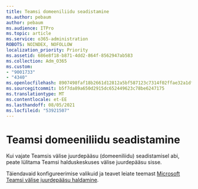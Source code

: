 ```yaml
---
title: Teamsi domeeniliidu seadistamine
ms.author: pebaum
author: pebaum
ms.audience: ITPro
ms.topic: article
ms.service: o365-administration
ROBOTS: NOINDEX, NOFOLLOW
localization_priority: Priority
ms.assetid: 686e8f18-b871-4dd2-864f-8562947ab583
ms.collection: Adm_O365
ms.custom:
- "9001733"
- "4340"
ms.openlocfilehash: 8907498faf18b2661d12812a5bf587123c7314f02ffae32a1df9d073e6767401
ms.sourcegitcommit: b5f7da89a650d2915dc652449623c78be6247175
ms.translationtype: MT
ms.contentlocale: et-EE
ms.lasthandoff: 08/05/2021
ms.locfileid: "53921507"
---
```

# <a name="set-up-teams-federation"></a>Teamsi domeeniliidu seadistamine

Kui vajate Teamsis välise juurdepääsu (domeeniliidu) seadistamisel abi, peate lülitama Teamsi halduskeskuses välise juurdepääsu sisse.

Täiendavaid konfigureerimise valikuid ja teavet leiate teemast [Microsoft Teamsi välise juurdepääsu haldamine](https://docs.microsoft.com/microsoftteams/manage-external-access).
